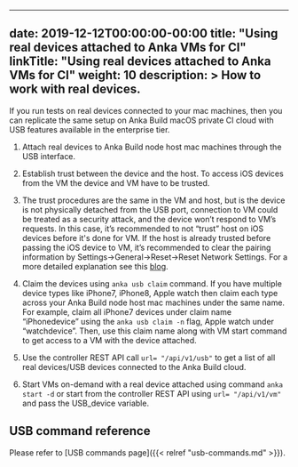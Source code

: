 
---
date: 2019-12-12T00:00:00-00:00
title: "Using real devices attached to Anka VMs for CI"
linkTitle: "Using real devices attached to Anka VMs for CI"
weight: 10
description: >
  How to work with real devices.
---



If you run tests on real devices connected to your mac machines, then you can replicate the same setup on Anka Build macOS private CI cloud with USB features available in the enterprise tier.


1. Attach real devices to Anka Build node host mac machines through the USB interface.

2. Establish trust between the device and the host. To access iOS devices from the VM the device and VM have to be trusted.

3. The trust procedures are the same in the VM and host, but is the device is not physically detached from the USB port, connection to VM could be treated as a security attack, and the device won’t respond to VM’s requests. In this case, it’s recommended to not “trust” host on iOS devices before it's done for VM. If the host is already trusted before passing the iOS device to VM, it’s recommended to clear the pairing information by Settings->General->Reset->Reset Network Settings. For a more detailed explanation see this [blog](https://veertu.com/ios-12-usb-pairing-with-anka-vm-for-ios-ci/).

4. Claim the devices using `anka usb claim` command. If you have multiple device types like iPhone7, iPhone8, Apple watch then claim each type across your Anka Build node host mac machines under the same name. For example, claim all iPhone7 devices under claim name “iPhonedevice” using the `anka usb claim -n` flag, Apple watch under “watchdevice”. Then, use this claim name along with VM start command to get access to a VM with the device attached.

5. Use the controller REST API call `url= "/api/v1/usb"` to get a list of all real devices/USB devices connected to the Anka Build cloud.

6. Start VMs on-demand with a real device attached using command `anka start -d` or start from the controller REST API using `url= "/api/v1/vm"` and pass the USB_device variable.


## USB command reference
Please refer to [USB commands page]({{< relref "usb-commands.md" >}}).

